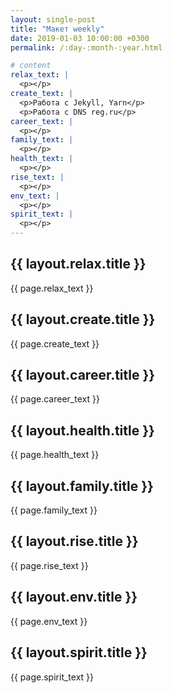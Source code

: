 ```yaml
---
layout: single-post
title: "Макет weekly"
date: 2019-01-03 10:00:00 +0300
permalink: /:day-:month-:year.html

# content
relax_text: |
  <p></p>
create_text: |
  <p>Работа с Jekyll, Yarn</p>
  <p>Работа с DNS reg.ru</p>
career_text: |
  <p></p>
family_text: |
  <p></p>
health_text: |
  <p></p>
rise_text: |
  <p></p>
env_text: |
  <p></p>
spirit_text: |
  <p></p>
---
```

<div id="relax">
  <h2>{{ layout.relax.title }}</h2>
  {{ page.relax_text }}
</div>
<div id="create">
  <h2>{{ layout.create.title }}</h2>
  {{ page.create_text }}
</div>
<div id="career">
  <h2>{{ layout.career.title }}</h2>
  {{ page.career_text }}
</div>
<div id="health">
  <h2>{{ layout.health.title }}</h2>
  {{ page.health_text }}
</div>
<div id="family">
  <h2>{{ layout.family.title }}</h2>
  {{ page.family_text }}
</div>
<div id="rise">
  <h2>{{ layout.rise.title }}</h2>
  {{ page.rise_text }}
</div>
<div id="env">
  <h2>{{ layout.env.title }}</h2>
  {{ page.env_text }}
</div>
<div id="spirit">
  <h2>{{ layout.spirit.title }}</h2>
  {{ page.spirit_text }}
</div>
